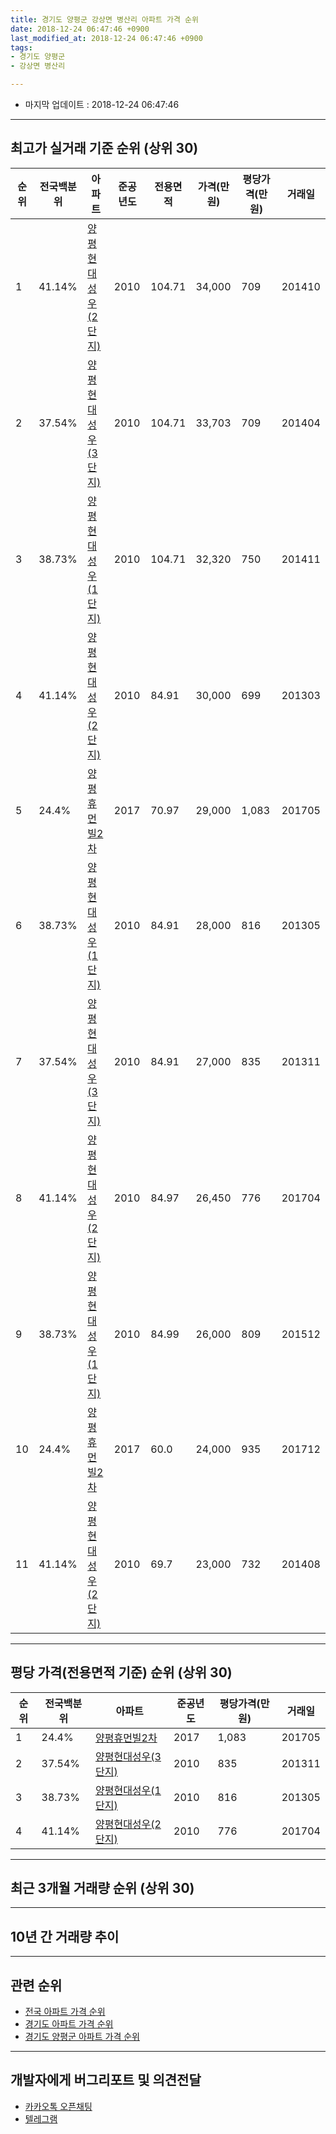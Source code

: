 ```yaml
---
title: 경기도 양평군 강상면 병산리 아파트 가격 순위
date: 2018-12-24 06:47:46 +0900
last_modified_at: 2018-12-24 06:47:46 +0900
tags:
- 경기도 양평군
- 강상면 병산리

---
```


* 마지막 업데이트 : 2018-12-24 06:47:46

---

## 최고가 실거래 기준 순위 (상위 30)


|순위|전국백분위|아파트|준공년도|전용면적|가격(만원)|평당가격(만원)|거래일|
|---|---|---|---|---|---|---|---|
|1|41.14%|[양평현대성우(2단지)](https://search.naver.com/search.naver?query=%EA%B2%BD%EA%B8%B0%EB%8F%84+%EC%96%91%ED%8F%89%EA%B5%B0+%EA%B0%95%EC%83%81%EB%A9%B4+%EB%B3%91%EC%82%B0%EB%A6%AC+%EC%96%91%ED%8F%89%ED%98%84%EB%8C%80%EC%84%B1%EC%9A%B0%282%EB%8B%A8%EC%A7%80%29)|2010|104.71|34,000|709|201410|
|2|37.54%|[양평현대성우(3단지)](https://search.naver.com/search.naver?query=%EA%B2%BD%EA%B8%B0%EB%8F%84+%EC%96%91%ED%8F%89%EA%B5%B0+%EA%B0%95%EC%83%81%EB%A9%B4+%EB%B3%91%EC%82%B0%EB%A6%AC+%EC%96%91%ED%8F%89%ED%98%84%EB%8C%80%EC%84%B1%EC%9A%B0%283%EB%8B%A8%EC%A7%80%29)|2010|104.71|33,703|709|201404|
|3|38.73%|[양평현대성우(1단지)](https://search.naver.com/search.naver?query=%EA%B2%BD%EA%B8%B0%EB%8F%84+%EC%96%91%ED%8F%89%EA%B5%B0+%EA%B0%95%EC%83%81%EB%A9%B4+%EB%B3%91%EC%82%B0%EB%A6%AC+%EC%96%91%ED%8F%89%ED%98%84%EB%8C%80%EC%84%B1%EC%9A%B0%281%EB%8B%A8%EC%A7%80%29)|2010|104.71|32,320|750|201411|
|4|41.14%|[양평현대성우(2단지)](https://search.naver.com/search.naver?query=%EA%B2%BD%EA%B8%B0%EB%8F%84+%EC%96%91%ED%8F%89%EA%B5%B0+%EA%B0%95%EC%83%81%EB%A9%B4+%EB%B3%91%EC%82%B0%EB%A6%AC+%EC%96%91%ED%8F%89%ED%98%84%EB%8C%80%EC%84%B1%EC%9A%B0%282%EB%8B%A8%EC%A7%80%29)|2010|84.91|30,000|699|201303|
|5|24.4%|[양평휴먼빌2차](https://search.naver.com/search.naver?query=%EA%B2%BD%EA%B8%B0%EB%8F%84+%EC%96%91%ED%8F%89%EA%B5%B0+%EA%B0%95%EC%83%81%EB%A9%B4+%EB%B3%91%EC%82%B0%EB%A6%AC+%EC%96%91%ED%8F%89%ED%9C%B4%EB%A8%BC%EB%B9%8C2%EC%B0%A8)|2017|70.97|29,000|1,083|201705|
|6|38.73%|[양평현대성우(1단지)](https://search.naver.com/search.naver?query=%EA%B2%BD%EA%B8%B0%EB%8F%84+%EC%96%91%ED%8F%89%EA%B5%B0+%EA%B0%95%EC%83%81%EB%A9%B4+%EB%B3%91%EC%82%B0%EB%A6%AC+%EC%96%91%ED%8F%89%ED%98%84%EB%8C%80%EC%84%B1%EC%9A%B0%281%EB%8B%A8%EC%A7%80%29)|2010|84.91|28,000|816|201305|
|7|37.54%|[양평현대성우(3단지)](https://search.naver.com/search.naver?query=%EA%B2%BD%EA%B8%B0%EB%8F%84+%EC%96%91%ED%8F%89%EA%B5%B0+%EA%B0%95%EC%83%81%EB%A9%B4+%EB%B3%91%EC%82%B0%EB%A6%AC+%EC%96%91%ED%8F%89%ED%98%84%EB%8C%80%EC%84%B1%EC%9A%B0%283%EB%8B%A8%EC%A7%80%29)|2010|84.91|27,000|835|201311|
|8|41.14%|[양평현대성우(2단지)](https://search.naver.com/search.naver?query=%EA%B2%BD%EA%B8%B0%EB%8F%84+%EC%96%91%ED%8F%89%EA%B5%B0+%EA%B0%95%EC%83%81%EB%A9%B4+%EB%B3%91%EC%82%B0%EB%A6%AC+%EC%96%91%ED%8F%89%ED%98%84%EB%8C%80%EC%84%B1%EC%9A%B0%282%EB%8B%A8%EC%A7%80%29)|2010|84.97|26,450|776|201704|
|9|38.73%|[양평현대성우(1단지)](https://search.naver.com/search.naver?query=%EA%B2%BD%EA%B8%B0%EB%8F%84+%EC%96%91%ED%8F%89%EA%B5%B0+%EA%B0%95%EC%83%81%EB%A9%B4+%EB%B3%91%EC%82%B0%EB%A6%AC+%EC%96%91%ED%8F%89%ED%98%84%EB%8C%80%EC%84%B1%EC%9A%B0%281%EB%8B%A8%EC%A7%80%29)|2010|84.99|26,000|809|201512|
|10|24.4%|[양평휴먼빌2차](https://search.naver.com/search.naver?query=%EA%B2%BD%EA%B8%B0%EB%8F%84+%EC%96%91%ED%8F%89%EA%B5%B0+%EA%B0%95%EC%83%81%EB%A9%B4+%EB%B3%91%EC%82%B0%EB%A6%AC+%EC%96%91%ED%8F%89%ED%9C%B4%EB%A8%BC%EB%B9%8C2%EC%B0%A8)|2017|60.0|24,000|935|201712|
|11|41.14%|[양평현대성우(2단지)](https://search.naver.com/search.naver?query=%EA%B2%BD%EA%B8%B0%EB%8F%84+%EC%96%91%ED%8F%89%EA%B5%B0+%EA%B0%95%EC%83%81%EB%A9%B4+%EB%B3%91%EC%82%B0%EB%A6%AC+%EC%96%91%ED%8F%89%ED%98%84%EB%8C%80%EC%84%B1%EC%9A%B0%282%EB%8B%A8%EC%A7%80%29)|2010|69.7|23,000|732|201408|


---

## 평당 가격(전용면적 기준) 순위 (상위 30)


|순위|전국백분위|아파트|준공년도|평당가격(만원)|거래일|
|---|---|---|---|---|---|
|1|24.4%|[양평휴먼빌2차](https://search.naver.com/search.naver?query=%EA%B2%BD%EA%B8%B0%EB%8F%84+%EC%96%91%ED%8F%89%EA%B5%B0+%EA%B0%95%EC%83%81%EB%A9%B4+%EB%B3%91%EC%82%B0%EB%A6%AC+%EC%96%91%ED%8F%89%ED%9C%B4%EB%A8%BC%EB%B9%8C2%EC%B0%A8)|2017|1,083|201705|
|2|37.54%|[양평현대성우(3단지)](https://search.naver.com/search.naver?query=%EA%B2%BD%EA%B8%B0%EB%8F%84+%EC%96%91%ED%8F%89%EA%B5%B0+%EA%B0%95%EC%83%81%EB%A9%B4+%EB%B3%91%EC%82%B0%EB%A6%AC+%EC%96%91%ED%8F%89%ED%98%84%EB%8C%80%EC%84%B1%EC%9A%B0%283%EB%8B%A8%EC%A7%80%29)|2010|835|201311|
|3|38.73%|[양평현대성우(1단지)](https://search.naver.com/search.naver?query=%EA%B2%BD%EA%B8%B0%EB%8F%84+%EC%96%91%ED%8F%89%EA%B5%B0+%EA%B0%95%EC%83%81%EB%A9%B4+%EB%B3%91%EC%82%B0%EB%A6%AC+%EC%96%91%ED%8F%89%ED%98%84%EB%8C%80%EC%84%B1%EC%9A%B0%281%EB%8B%A8%EC%A7%80%29)|2010|816|201305|
|4|41.14%|[양평현대성우(2단지)](https://search.naver.com/search.naver?query=%EA%B2%BD%EA%B8%B0%EB%8F%84+%EC%96%91%ED%8F%89%EA%B5%B0+%EA%B0%95%EC%83%81%EB%A9%B4+%EB%B3%91%EC%82%B0%EB%A6%AC+%EC%96%91%ED%8F%89%ED%98%84%EB%8C%80%EC%84%B1%EC%9A%B0%282%EB%8B%A8%EC%A7%80%29)|2010|776|201704|


---

## 최근 3개월 거래량 순위 (상위 30)


<div style="width:100%;">
    <canvas id="deal_count_ranking" height="250"></canvas>
</div>


<script>
new Chart(document.getElementById("deal_count_ranking"), {
    type: 'horizontalBar',
    data: {
        labels: ['양평현대성우(2단지)', '양평휴먼빌2차', '양평현대성우(3단지)', '양평현대성우(1단지)'],
        datasets: [{
            label: '실거래 수',
            data: [9, 9, 3, 2],
            borderColor: "rgba(255, 0, 128, 1)",
            backgroundColor: "rgba(255, 0, 128, 0.5)",
            fill: false,
        }]
    },
    options: {
        responsive: true,
        title: {
            display: true,
            text: '최근 3개월 거래량 순위'
        },
        tooltips: {
            mode: 'index',
            intersect: false,
            callbacks: {
                title: function(tooltipItems, data) {
                    return "실거래 수:";
                },
                label: function(tooltipItem, data) {
                    return data.labels[tooltipItem.index] + ": " + tooltipItem.xLabel;
                }
            }
        },
        hover: {
            mode: 'nearest',
            intersect: true
        },
        scales: {
            xAxes: [{
                display: true,
                scaleLabel: {
                    display: true,
                    labelString: '실거래 수'
                },
                ticks: {
                    suggestedMin: 0,
                }
            }],
            yAxes: [{
                display: true,
                ticks: {
                    autoSkip: false,
                    callback: function(value, index, values) {
                        if (value.length > 15)
                            return value.substr(0, 13) + "...";
                        else
                            return value;
                    }
                },
                scaleLabel: {
                    display: false,
                }
            }]
        }
    }
});

</script>


---

## 10년 간 거래량 추이


<div style="width:100%;">
    <canvas id="deal_progress" height="250"></canvas>
</div>

<script>
new Chart(document.getElementById("deal_progress"), {
    type: 'line',
    data: {
        labels: ['200812','200901','200902','200903','200904','200905','200906','200907','200908','200909','200910','200911','200912','201001','201002','201003','201004','201005','201006','201007','201008','201009','201010','201011','201012','201101','201102','201103','201104','201105','201106','201107','201108','201109','201110','201111','201112','201201','201202','201203','201204','201205','201206','201207','201208','201209','201210','201211','201212','201301','201302','201303','201304','201305','201306','201307','201308','201309','201310','201311','201312','201401','201402','201403','201404','201405','201406','201407','201408','201409','201410','201411','201412','201501','201502','201503','201504','201505','201506','201507','201508','201509','201510','201511','201512','201601','201602','201603','201604','201605','201606','201607','201608','201609','201610','201611','201612','201701','201702','201703','201704','201705','201706','201707','201708','201709','201710','201711','201712','201801','201802','201803','201804','201805','201806','201807','201808','201809','201810','201811','201812'],
        datasets: [{
            label: '실거래 수',
            pointRadius: 1,
            data: [0, 0, 0, 0, 0, 0, 0, 0, 0, 0, 0, 0, 0, 0, 0, 0, 0, 0, 0, 0, 0, 0, 0, 0, 0, 0, 0, 1, 2, 2, 1, 5, 1, 2, 2, 1, 2, 2, 0, 0, 1, 1, 3, 1, 0, 0, 1, 2, 2, 0, 2, 5, 5, 7, 9, 3, 7, 4, 4, 6, 2, 7, 6, 5, 11, 5, 3, 5, 5, 5, 2, 4, 4, 3, 7, 6, 7, 4, 6, 8, 12, 6, 10, 4, 2, 2, 7, 4, 2, 3, 3, 5, 8, 10, 8, 4, 3, 2, 2, 3, 5, 7, 7, 9, 11, 8, 8, 13, 7, 12, 15, 21, 13, 10, 10, 8, 15, 14, 15, 6, 2],
            borderColor: "rgba(255, 201, 14, 1)",
            backgroundColor: "rgba(255, 201, 14, 0.5)",
            fill: true,
        }]
    },
    options: {
        responsive: true,
        title: {
            display: true,
            text: '10년간 거래량 추이'
        },
        tooltips: {
            mode: 'index',
            intersect: false,
        },
        hover: {
            mode: 'nearest',
            intersect: true
        },
        scales: {
            xAxes: [{
                display: true,
                scaleLabel: {
                    display: true,
                    labelString: '년/월'
                }
            }],
            yAxes: [{
                display: true,
                ticks: {
                    suggestedMin: 0,
                },
                scaleLabel: {
                    display: true,
                    labelString: '실거래 수'
                }
            }]
        }
    }
});

</script>


---

## 관련 순위

- [전국 아파트 가격 순위](https://inasie.github.io/apt-ranking/전국)
- [경기도 아파트 가격 순위](https://inasie.github.io/apt-ranking/경기도)
- [경기도 양평군 아파트 가격 순위](https://inasie.github.io/apt-ranking/경기도-양평군)


---

## 개발자에게 버그리포트 및 의견전달

- [카카오톡 오픈채팅](https://open.kakao.com/o/gLJUAP4)
- [텔레그램](https://t.me/inasie)

